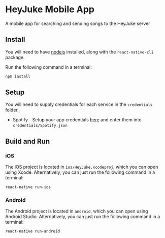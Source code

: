 # HeyJuke Mobile App

A mobile app for searching and sending songs to the HeyJuke server

## Install

You will need to have [nodejs](https://nodejs.org) installed, along with the `react-native-cli` package.

Run the following command in a terminal:

```bash
npm install
```

## Setup

You will need to supply credentials for each service in the `credentials` folder.

- Spotify - Setup your app credentials [here](https://developer.spotify.com/dashboard/applications) and enter them into `credentials/Spotify.json`

## Build and Run

### iOS

The iOS project is located in `ios/HeyJuke.xcodeproj`, which you can open using Xcode. Alternatively, you can just run the following command in a terminal:

```bash
react-native run-ios
```

### Android

The Android project is located in `android`, which you can open using Android Studio. Alternatively, you can just run the following command in a terminal:

```bash
react-native run-android
```
